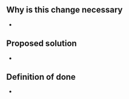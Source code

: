 <!-- 內容可以用中文寫。 -->

## Why is this change necessary

* 

## Proposed solution

* 

## Definition of done

* 
